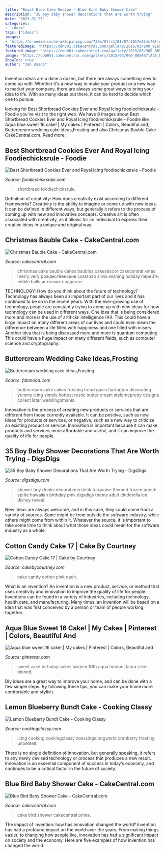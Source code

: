 ```yaml
---
title: "Royal Blue Cake Recipe ~ Blue Bird Baby Shower Cake"
description: "35 boy baby shower decorations that are worth trying"
date: "2023-02-23"
categories:
- "ideas"
tags: ["ideas"]
images:
- "https://s-media-cache-ak0.pinimg.com/736x/07/c1/01/07c1017e464c70ffd0c43c0ef98b3198.jpg"
featuredImage: "https://cdn001.cakecentral.com/gallery/2015/03/900_916513JGwS_christmas-bauble-cake.jpg"
featured_image: "https://cdn001.cakecentral.com/gallery/2015/03/900_865467lA2S_blue-bird-baby-shower-cake.jpg"
image: "https://cdn001.cakecentral.com/gallery/2015/03/900_865467lA2S_blue-bird-baby-shower-cake.jpg"
ShowToc: true
author: "Jan Bosco"
---
```



Invention ideas are a dime a dozen, but there are always something new to come up with. Whether it's a new way to make your product or a new way to market your company, there are always some great ways to bring your idea to life. With so many ideas out there, it can be hard to decide which one to pursue.

	

		
looking for Best Shortbread Cookies Ever and Royal Icing foodiechicksrule - Foodie you've visit to the right web. We have 8 Images about Best Shortbread Cookies Ever and Royal Icing foodiechicksrule - Foodie like Aqua blue sweet 16 cake! | My cakes | Pinterest | Colors, Beautiful and, Buttercream wedding cake ideas,Frosting and also Christmas Bauble Cake - CakeCentral.com. Read more:
		
    
## Best Shortbread Cookies Ever And Royal Icing Foodiechicksrule - Foodie

<img loading=lazy src="https://foodiechicksrule.com/wp-content/uploads/2017/01/Best-Shortbread-Cookies-Ever-and-Royal-Icing-foodiechicksrule-600x900.jpg" onerror="this.onerror=null;this.src='https://tse4.mm.bing.net/th?id=OIP.VAC9LkdaJY_W_b5CgMQ6MwHaLH&amp;pid=15.1';" alt="Best Shortbread Cookies Ever and Royal Icing foodiechicksrule - Foodie">

_Source: foodiechicksrule.com_

>shortbread foodiechicksrule. 

	

Definition of creativity: How does creativity exist according to different frameworks?
Creativity is the ability to imagine or come up with new ideas. It can be defined in different ways, but generally it refers to the process of coming up with new and innovative concepts. Creative art is often associated with creativity, as it allows for an individual to express their creative ideas in a unique and original way.

    
## Christmas Bauble Cake - CakeCentral.com

<img loading=lazy src="https://cdn001.cakecentral.com/gallery/2015/03/900_916513JGwS_christmas-bauble-cake.jpg" onerror="this.onerror=null;this.src='https://tse4.mm.bing.net/th?id=OIP.bJsNjda1UsECDEa-FCqGPAHaJ4&amp;pid=15.1';" alt="Christmas Bauble Cake - CakeCentral.com">

_Source: cakecentral.com_

>christmas cake bauble cakes baubles cakesdecor cakecentral xmas merry very рождественские costanzo silvia wishing holiday перейти edible balls источник сладости. 

	

TECHNOLOGY: How do you think about the future of technology?
Technology has always been an important part of our lives and it has continued to be so in the recent years. With the ever-growing use of technology, people are constantly trying to come up with new ideas for how technology can be used in different ways. One idea that is being considered more and more is the use of artificial intelligence (AI). This could have a large impact on many different areas of our lives and could even mean the difference between a life filled with happiness and one filled with misery. Another idea that is being discussed more and more is quantum computing. This could have a huge impact on many different fields, such as computer science and cryptography.

    
## Buttercream Wedding Cake Ideas,Frosting

<img loading=lazy src="http://fabmood.com/wp-content/uploads/2014/05/Buttercream-wedding-cake7.jpg" onerror="this.onerror=null;this.src='https://tse1.mm.bing.net/th?id=OIP.1GW6STC53gUTGYL31XkVZwHaLH&amp;pid=15.1';" alt="Buttercream wedding cake ideas,Frosting">

_Source: fabmood.com_

>buttercream cake cakes frosting trend gavin farrington decorating yummy icing simple hottest rustic butter cream stylemepretty designs collect later weddingomania. 

	

Innovation is the process of creating new products or services that are different from those currently available. It can be positive, such as new ideas for products or services, or negative, such as a new way to criticize an existing product or service. Innovation is important because it can make products and services more affordable and useful, and it can improve the quality of life for people.

    
## 35 Boy Baby Shower Decorations That Are Worth Trying - DigsDigs

<img loading=lazy src="http://www.digsdigs.com/photos/turquoise-drinks-for-a-boy-baby-shower.jpg" onerror="this.onerror=null;this.src='https://tse3.mm.bing.net/th?id=OIP._2UzKT-EJG9vDJEePhhwgwHaLG&amp;pid=15.1';" alt="35 Boy Baby Shower Decorations That Are Worth Trying - DigsDigs">

_Source: digsdigs.com_

>shower boy drinks decorations drink turquoise themed frozen punch sprite hawaiian birthday pink digsdigs theme adult cinderella ice disney reveal. 

	

New ideas are always welcome, and in this case, they could come from a variety of sources. Some might be from outside the software industry, while others might come from within it. Whatever the source, it is important to take some time to think about what those ideas could mean for the software industry as a whole.

    
## Cotton Candy Cake 17 | Cake By Courtney

<img loading=lazy src="https://cakebycourtney.com/wp-content/uploads/2017/08/Cotton-Candy-Cake-17-e1501766385103-752x1024.jpg" onerror="this.onerror=null;this.src='https://tse2.mm.bing.net/th?id=OIP.DOc7SsTIqkDEai6rGfyCBAHaKF&amp;pid=15.1';" alt="Cotton Candy Cake 17 | Cake by Courtney">

_Source: cakebycourtney.com_

>cake candy cotton pink each. 

	

What is an invention?
An invention is a new product, service, or method that uses creativity and innovation to improve the quality of life for people. Inventions can be found in a variety of industries, including technology, health care, and manufacturing. Many times, an invention will be based on a idea that was first conceived by a person or team of people working together.

    
## Aqua Blue Sweet 16 Cake! | My Cakes | Pinterest | Colors, Beautiful And

<img loading=lazy src="https://s-media-cache-ak0.pinimg.com/736x/07/c1/01/07c1017e464c70ffd0c43c0ef98b3198.jpg" onerror="this.onerror=null;this.src='https://tse1.mm.bing.net/th?id=OIP.HvxCbXvTcdS5G5oMEG8mQgHaJ4&amp;pid=15.1';" alt="Aqua blue sweet 16 cake! | My cakes | Pinterest | Colors, Beautiful and">

_Source: pinterest.com_

>sweet cake birthday cakes sixteen 16th aqua fondant laura silver pinned. 

	

Diy ideas are a great way to improve your home, and can be done with a few simple steps. By following these tips, you can make your home more comfortable and stylish.

    
## Lemon Blueberry Bundt Cake - Cooking Classy

<img loading=lazy src="https://www.cookingclassy.com/wp-content/uploads/2016/05/lemon_blueberry_bundt_cake8.-1.jpg" onerror="this.onerror=null;this.src='https://tse2.mm.bing.net/th?id=OIP.0QhVspB0fRnh-qUDig15ZgHaLH&amp;pid=15.1';" alt="Lemon Blueberry Bundt Cake - Cooking Classy">

_Source: cookingclassy.com_

>icing cooking cookingclassy zoessingalongworld cranberry frosting unbetitelt. 

	

There is no single definition of innovation, but generally speaking, it refers to any newly devised technology or process that produces a new result. Innovation is an essential component of success in today’s economy, and continues to be a critical factor in the future of society.

    
## Blue Bird Baby Shower Cake - CakeCentral.com

<img loading=lazy src="https://cdn001.cakecentral.com/gallery/2015/03/900_865467lA2S_blue-bird-baby-shower-cake.jpg" onerror="this.onerror=null;this.src='https://tse4.mm.bing.net/th?id=OIP.DLgx9ZXairr0kxVT8sBW_gHaLJ&amp;pid=15.1';" alt="Blue Bird Baby Shower Cake - CakeCentral.com">

_Source: cakecentral.com_

>cake bird shower cakecentral prima. 

	

The impact of invention: how has innovation changed the world?
Invention has had a profound impact on the world over the years. From making things easier, to changing how people live, innovation has had a significant impact on society and the economy. Here are five examples of how invention has changed the world.

